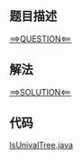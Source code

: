 ## 题目描述

[==>QUESTION<==](https://leetcode.cn/problems/univalued-binary-tree/)

## 解法

[==>SOLUTION<==](https://leetcode.cn/problems/univalued-binary-tree/solution/dan-zhi-er-cha-shu-by-leetcode-solution-15bn/)

## 代码

[IsUnivalTree.java](https://github.com/Marshal7cc/leetcode-java/blob/master/src/dfs/IsUnivalTree.java)

